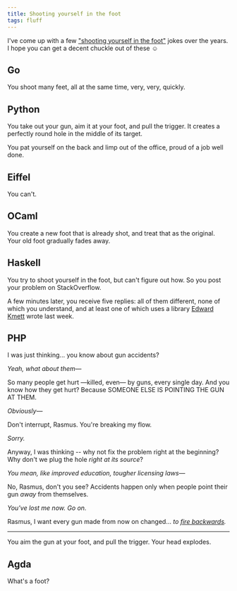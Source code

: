 ```yaml
---
title: Shooting yourself in the foot
tags: fluff
---
```


I've come up with a few ["shooting yourself in the foot"][m5p] jokes over the years. I hope you can get a decent chuckle out of these ☺

[m5p]: http://m5p.com/~pravn/foot.html


Go
--

You shoot many feet, all at the same time, very, very, quickly.


Python
------

You take out your gun, aim it at your foot, and pull the trigger. It creates a perfectly round hole in the middle of its target.

You pat yourself on the back and limp out of the office, proud of a job well done.


Eiffel
------

You can't.


OCaml
-----

You create a new foot that is already shot, and treat that as the original.  Your old foot gradually fades away.


Haskell
-------

You try to shoot yourself in the foot, but can't figure out how. So you post your problem on StackOverflow.

A few minutes later, you receive five replies: all of them different, none of which you understand, and at least one of which uses a library [Edward Kmett][] wrote last week.

[Edward Kmett]: http://cokmett.github.io/cokmett/


PHP
---

I was just thinking... you know about gun accidents?

<i>Yeah, what about them&mdash;</i>

So many people get hurt &mdash;killed, even&mdash; by guns, every single day. And you know how they get hurt? Because SOMEONE ELSE IS POINTING THE GUN AT THEM.

<i>Obviously&mdash;</i>

Don't interrupt, Rasmus. You're breaking my flow.

<i>Sorry.</i>

Anyway, I was thinking -- why not fix the problem right at the beginning? Why don't we plug the hole *right at its source*?

<i>You mean, like improved education, tougher licensing laws&mdash;</i>

No, Rasmus, don't you see? Accidents happen only when people point their gun *away* from themselves.

<i>You've lost me now. Go on.</i>

Rasmus, I want every gun made from now on changed... *to [fire backwards][lolphp].*

---

You aim the gun at your foot, and pull the trigger. Your head explodes.

[lolphp]: http://en.wikipedia.org/wiki/Magic_quotes


Agda
----

What's a foot?
